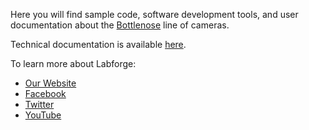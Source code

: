 Here you will find sample code, software development tools, and user documentation about the [Bottlenose](https://www.labforge.ca/features-bottlenose/) line of cameras. 

Technical documentation is available [here](https://docs.labforge.ca).

To learn more about Labforge:

 * [Our Website](https://labforge.ca/)
 * [Facebook](https://www.facebook.com/LabforgeInc)
 * [Twitter](https://twitter.com/labforge)
 * [YouTube](https://www.youtube.com/channel/UCeknELGw7DHiJA-92zA0tkA)
